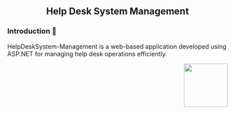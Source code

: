 <h2 align="center">Help Desk System Management</h2>

<h3> Introduction 📒 </h3>
<p>HelpDeskSystem-Management is a web-based application developed using ASP.NET for managing help desk operations efficiently.</p>
<img align="right" height="100" src="https://tenor.com/bO6mt.gif"/>


